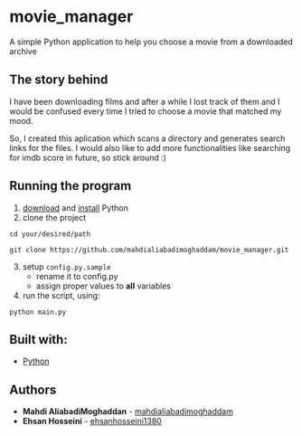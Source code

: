 # movie_manager
A simple Python application to help you choose a movie from a downloaded archive 

## The story behind
I have been downloading films and after a while I lost track of them and I would be confused every time I tried to choose a movie that matched my mood.

So, I created this aplication which scans a directory and generates search links for the files.
I would also like to add more functionalities like searching for imdb score in future, so stick around :)

## Running the program
1. [download](https://www.python.org/downloads/) and [install](https://www.google.com/search?q=how+to+install+python+in+windows) Python
2. clone the project
```
cd your/desired/path
```
```
git clone https://github.com/mahdialiabadimoghaddam/movie_manager.git
```
3. setup ```config.py.sample```  
    * rename it to config.py
    * assign proper values to **all** variables
4. run the script, using:
```
python main.py
```
## Built with:
* [Python](https://www.python.org/)

## Authors
* **Mahdi AliabadiMoghaddan** - [mahdialiabadimoghaddam](https://github.com/mahdialiabadimoghaddam)
* **Ehsan Hosseini** - [ehsanhosseini1380](https://github.com/ehsanhosseini1380)